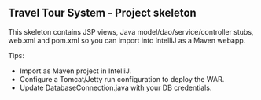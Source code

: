 Travel Tour System - Project skeleton
------------------------------------
This skeleton contains JSP views, Java model/dao/service/controller stubs,
web.xml and pom.xml so you can import into IntelliJ as a Maven webapp.

Tips:
- Import as Maven project in IntelliJ.
- Configure a Tomcat/Jetty run configuration to deploy the WAR.
- Update DatabaseConnection.java with your DB credentials.
